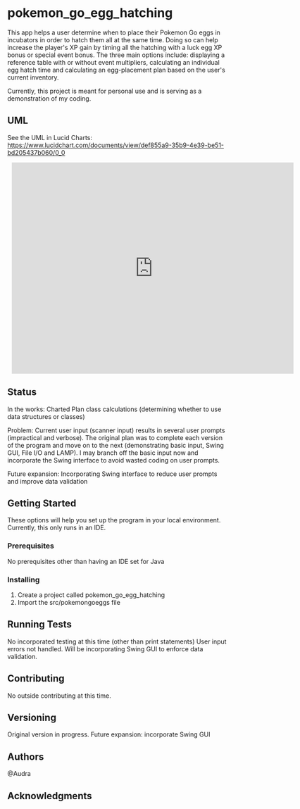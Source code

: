 # pokemon_go_egg_hatching
This app helps a user determine when to place their Pokemon Go eggs in incubators in order to hatch them all at the same time. Doing so can help increase the player's XP gain by timing all the hatching with a luck egg XP bonus or special event bonus. The three main options include: displaying a reference table with or without event multipliers, calculating an individual egg hatch time and calculating an egg-placement plan based on the user's current inventory.

Currently, this project is meant for personal use and is serving as a demonstration of my coding.

## UML
See the UML in Lucid Charts: https://www.lucidchart.com/documents/view/def855a9-35b9-4e39-be51-bd205437b060/0_0

<div style="width: 640px; height: 480px; margin: 10px; position: relative;"><iframe allowfullscreen frameborder="0" style="width:640px; height:480px" src="https://www.lucidchart.com/documents/embeddedchart/def855a9-35b9-4e39-be51-bd205437b060" id="3O_JNmxDZuVW"></iframe></div>

## Status
In the works: Charted Plan class calculations (determining whether to use data structures or classes)

Problem: Current user input (scanner input) results in several user prompts (impractical and verbose). The original plan was to complete each version of the program and move on to the next (demonstrating basic input, Swing GUI, File I/O and LAMP). I may branch off the basic input now and incorporate the Swing interface to avoid wasted coding on user prompts.

Future expansion: Incorporating Swing interface to reduce user prompts and improve data validation


## Getting Started
These options will help you set up the program in your local environment. Currently, this only runs in an IDE.


### Prerequisites
No prerequisites other than having an IDE set for Java


### Installing
1. Create a project called pokemon_go_egg_hatching
2. Import the src/pokemongoeggs file 


## Running Tests
No incorporated testing at this time (other than print statements)
User input errors not handled. Will be incorporating Swing GUI to enforce data validation.


## Contributing
No outside contributing at this time.


## Versioning
Original version in progress.
Future expansion: incorporate Swing GUI


## Authors 
@Audra


## Acknowledgments

